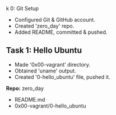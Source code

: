 k 0: Git Setup

- Configured Git & GitHub account.
- Created 'zero_day' repo.
- Added README, committed & pushed.

## Task 1: Hello Ubuntu

- Made '0x00-vagrant' directory.
- Obtained 'uname' output.
- Created '0-hello_ubuntu' file, pushed it.

**Repo:** zero_day
- README.md
- 0x00-vagrant/0-hello_ubuntu

